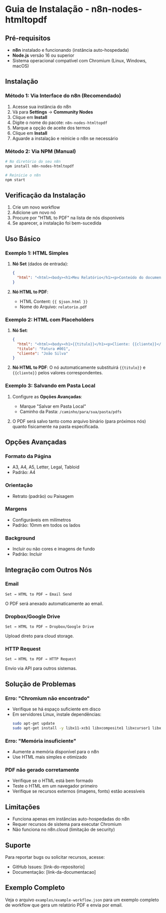 # Guia de Instalação - n8n-nodes-htmltopdf

## Pré-requisitos

- **n8n** instalado e funcionando (instância auto-hospedada)
- **Node.js** versão 16 ou superior
- Sistema operacional compatível com Chromium (Linux, Windows, macOS)

## Instalação

### Método 1: Via Interface do n8n (Recomendado)

1. Acesse sua instância do n8n
2. Vá para **Settings** → **Community Nodes**
3. Clique em **Install**
4. Digite o nome do pacote: `n8n-nodes-htmltopdf`
5. Marque a opção de aceite dos termos
6. Clique em **Install**
7. Aguarde a instalação e reinicie o n8n se necessário

### Método 2: Via NPM (Manual)

```bash
# No diretório do seu n8n
npm install n8n-nodes-htmltopdf

# Reinicie o n8n
npm start
```

## Verificação da Instalação

1. Crie um novo workflow
2. Adicione um novo nó
3. Procure por "HTML to PDF" na lista de nós disponíveis
4. Se aparecer, a instalação foi bem-sucedida

## Uso Básico

### Exemplo 1: HTML Simples

1. **Nó Set** (dados de entrada):
   ```json
   {
     "html": "<html><body><h1>Meu Relatório</h1><p>Conteúdo do documento</p></body></html>"
   }
   ```

2. **Nó HTML to PDF**:
   - HTML Content: `{{ $json.html }}`
   - Nome do Arquivo: `relatorio.pdf`

### Exemplo 2: HTML com Placeholders

1. **Nó Set**:
   ```json
   {
     "html": "<html><body><h1>{{titulo}}</h1><p>Cliente: {{cliente}}</p></body></html>",
     "titulo": "Fatura #001",
     "cliente": "João Silva"
   }
   ```

2. **Nó HTML to PDF**: O nó automaticamente substituirá `{{titulo}}` e `{{cliente}}` pelos valores correspondentes.

### Exemplo 3: Salvando em Pasta Local

1. Configure as **Opções Avançadas**:
   - Marque "Salvar em Pasta Local"
   - Caminho da Pasta: `/caminho/para/sua/pasta/pdfs`

2. O PDF será salvo tanto como arquivo binário (para próximos nós) quanto fisicamente na pasta especificada.

## Opções Avançadas

### Formato da Página
- A3, A4, A5, Letter, Legal, Tabloid
- Padrão: A4

### Orientação
- Retrato (padrão) ou Paisagem

### Margens
- Configuráveis em milímetros
- Padrão: 10mm em todos os lados

### Background
- Incluir ou não cores e imagens de fundo
- Padrão: Incluir

## Integração com Outros Nós

### Email
```
Set → HTML to PDF → Email Send
```
O PDF será anexado automaticamente ao email.

### Dropbox/Google Drive
```
Set → HTML to PDF → Dropbox/Google Drive
```
Upload direto para cloud storage.

### HTTP Request
```
Set → HTML to PDF → HTTP Request
```
Envio via API para outros sistemas.

## Solução de Problemas

### Erro: "Chromium não encontrado"
- Verifique se há espaço suficiente em disco
- Em servidores Linux, instale dependências:
  ```bash
  sudo apt-get update
  sudo apt-get install -y libx11-xcb1 libxcomposite1 libxcursor1 libxdamage1 libxi6 libxtst6 libnss3 libcups2 libxss1 libxrandr2 libgtk-3-0 libxss1 libgconf-2-4 libasound2
  ```

### Erro: "Memória insuficiente"
- Aumente a memória disponível para o n8n
- Use HTML mais simples e otimizado

### PDF não gerado corretamente
- Verifique se o HTML está bem formado
- Teste o HTML em um navegador primeiro
- Verifique se recursos externos (imagens, fonts) estão acessíveis

## Limitações

- Funciona apenas em instâncias auto-hospedadas do n8n
- Requer recursos de sistema para executar Chromium
- Não funciona no n8n.cloud (limitação de security)

## Suporte

Para reportar bugs ou solicitar recursos, acesse:
- GitHub Issues: [link-do-repositorio]
- Documentação: [link-da-documentacao]

## Exemplo Completo

Veja o arquivo `examples/example-workflow.json` para um exemplo completo de workflow que gera um relatório PDF e envia por email. 